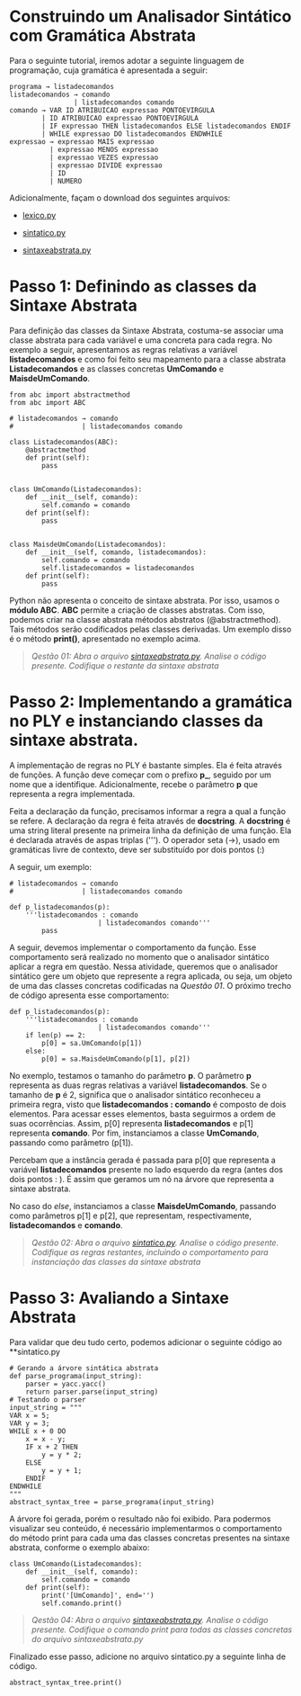 # Construindo um Analisador Sintático com Gramática Abstrata

Para o seguinte tutorial, iremos adotar a seguinte linguagem de programação, cuja gramática é apresentada a seguir:

```
programa → listadecomandos
listadecomandos → comando
                | listadecomandos comando
comando → VAR ID ATRIBUICAO expressao PONTOEVIRGULA
        | ID ATRIBUICAO expressao PONTOEVIRGULA
        | IF expressao THEN listadecomandos ELSE listadecomandos ENDIF
        | WHILE expressao DO listadecomandos ENDWHILE
expressao → expressao MAIS expressao
          | expressao MENOS expressao
          | expressao VEZES expressao
          | expressao DIVIDE expressao
          | ID
          | NUMERO
```

Adicionalmente, façam o download dos seguintes arquivos:

- [lexico.py](https://github.com/andreluisms/alumesi-tutoriais/blob/main/lft/2022.2/Tutoriais/Sintaxe%20Abstrata/lexico.py)

- [sintatico.py](https://github.com/andreluisms/alumesi-tutoriais/blob/main/lft/2022.2/Tutoriais/Sintaxe%20Abstrata/sintatico.py)

- [sintaxeabstrata.py](https://github.com/andreluisms/alumesi-tutoriais/blob/main/lft/2022.2/Tutoriais/Sintaxe%20Abstrata/sintaxeabstrata.py)

# Passo 1: Definindo as classes da Sintaxe Abstrata
Para definição das classes da Sintaxe Abstrata, costuma-se associar uma classe abstrata para cada variável e uma concreta para cada regra. No exemplo a seguir, apresentamos as regras relativas a variável **listadecomandos** e como foi feito seu mapeamento para a classe abstrata **Listadecomandos** e as classes concretas **UmComando** e **MaisdeUmComando**.


```
from abc import abstractmethod
from abc import ABC

# listadecomandos → comando
#                 | listadecomandos comando

class Listadecomandos(ABC):
    @abstractmethod
    def print(self):
        pass


class UmComando(Listadecomandos):
    def __init__(self, comando):
        self.comando = comando
    def print(self):
        pass


class MaisdeUmComando(Listadecomandos):
    def __init__(self, comando, listadecomandos):
        self.comando = comando
        self.listadecomandos = listadecomandos
    def print(self):
        pass
```

Python não apresenta o conceito de sintaxe abstrata. Por isso, usamos o **módulo ABC**. **ABC** permite a criação de classes abstratas. Com isso, podemos criar na classe abstrata métodos abstratos (@abstractmethod). Tais métodos serão codificados pelas classes derivadas. Um exemplo disso é o método **print()**, apresentado no exemplo acima. 


> *Qestão 01: Abra o arquivo [sintaxeabstrata.py](https://github.com/andreluisms/alumesi-tutoriais/blob/main/lft/2022.2/Tutoriais/Sintaxe%20Abstrata/sintaxeabstrata.py). Analise o código presente. Codifique o restante da sintaxe abstrata* 



# Passo 2: Implementando a gramática no PLY e instanciando classes da sintaxe abstrata.

A implementação de regras no PLY é bastante simples. Ela é feita através de funções. A função deve começar com o prefixo **p_**, seguido por um nome que a identifique. Adicionalmente, recebe o parâmetro **p** que representa a regra implementada. 

Feita a declaração da função, precisamos informar a regra a qual a função se refere. A declaração da regra é feita através de **docstring**. A **docstring** é uma string literal presente na primeira linha da definição de uma função. Ela é declarada através de aspas triplas ('''). O operador seta (→), usado em gramáticas livre de contexto, deve ser substituído por dois pontos (:)

A seguir, um exemplo:

```
# listadecomandos → comando
#                 | listadecomandos comando

def p_listadecomandos(p):
    '''listadecomandos : comando
                      | listadecomandos comando'''
        pass
```


A seguir, devemos implementar o comportamento da função. Esse comportamento será realizado no momento que o analisador sintático aplicar a regra em questão. Nessa atividade, queremos que o analisador sintático gere um objeto que represente a regra aplicada, ou seja, um objeto de uma das classes concretas codificadas na *Questão 01*. O próximo trecho de código apresenta esse comportamento:


```
def p_listadecomandos(p):
    '''listadecomandos : comando
                      | listadecomandos comando'''
    if len(p) == 2:
        p[0] = sa.UmComando(p[1])
    else:
        p[0] = sa.MaisdeUmComando(p[1], p[2])
```

No exemplo, testamos o tamanho do parâmetro **p**. O parâmetro **p** representa as duas regras relativas a variável **listadecomandos**. Se o tamanho de **p** é 2, significa que o analisador sintático reconheceu a primeira regra, visto que **listadecomandos : comando** é composto de dois elementos. Para acessar esses elementos, basta seguirmos a ordem de suas ocorrências. Assim, p[0] representa **listadecomandos** e p[1] representa **comando**. Por fim, instanciamos a classe **UmComando**, passando como parâmetro (p[1]). 

Percebam que a instância gerada é passada para p[0] que representa a variável **listadecomandos** presente no lado esquerdo da regra (antes dos dois pontos : ). É assim que geramos um nó na árvore que representa a sintaxe abstrata.

No caso do *else*, instanciamos a classe **MaisdeUmComando**, passando como parâmetros p[1] e p[2], que representam, respectivamente, **listadecomandos** e **comando**. 

> *Qestão 02: Abra o arquivo [sintatico.py](https://github.com/andreluisms/alumesi-tutoriais/blob/main/lft/2022.2/Tutoriais/Sintaxe%20Abstrata/sintatico.py). Analise o código presente. Codifique as regras restantes, incluindo o comportamento para instanciação das classes da sintaxe abstrata* 



# Passo 3: Avaliando a Sintaxe Abstrata

Para validar que deu tudo certo, podemos adicionar o seguinte código ao **sintatico.py

```
# Gerando a árvore sintática abstrata
def parse_programa(input_string):
    parser = yacc.yacc()
    return parser.parse(input_string)
# Testando o parser
input_string = """
VAR x = 5;
VAR y = 3;
WHILE x + 0 DO
    x = x - y;
    IF x + 2 THEN
        y = y * 2;
    ELSE
        y = y + 1;
    ENDIF
ENDWHILE
"""
abstract_syntax_tree = parse_programa(input_string)
```

A árvore foi gerada, porém o resultado não foi exibido. Para podermos visualizar seu conteúdo, é necessário implementarmos o comportamento do método print para cada uma das classes concretas presentes na sintaxe abstrata, conforme o exemplo abaixo:


```
class UmComando(Listadecomandos):
    def __init__(self, comando):
        self.comando = comando
    def print(self):
        print('[UmComando]', end='')
        self.comando.print()
```


> *Qestão 04: Abra o arquivo [sintaxeabstrata.py](https://github.com/andreluisms/alumesi-tutoriais/blob/main/lft/2022.2/Tutoriais/Sintaxe%20Abstrata/sintaxeabstrata.py). Analise o código presente. Codifique o comando print para todas as classes concretas do arquivo sintaxeabstrata.py* 

Finalizado esse passo, adicione no arquivo sintatico.py a seguinte linha de código.

```
abstract_syntax_tree.print()
```

